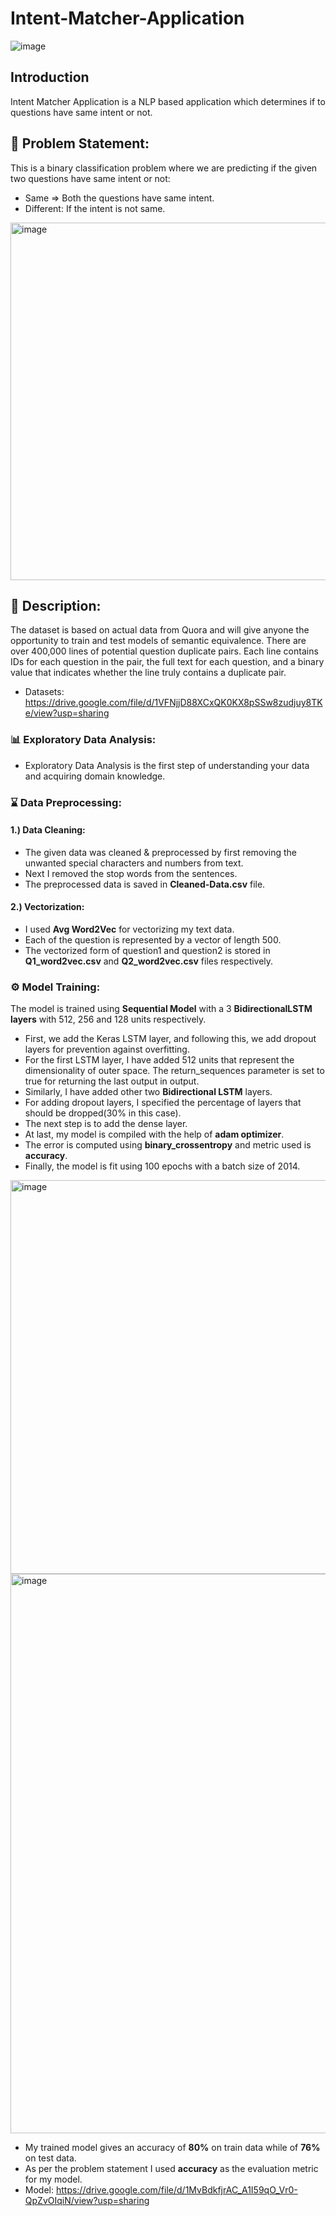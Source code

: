 # Intent-Matcher-Application
![image](https://user-images.githubusercontent.com/81012989/169656678-d27b878a-3133-473f-9919-f242bd8bb8e1.png)

## Introduction
Intent Matcher Application is a NLP based application which determines if to questions have same intent or not.

## 🧭 Problem Statement: 
This is a binary classification problem where we are predicting if the given two questions have same intent or not:
* Same => Both the questions have same intent.
* Different: If the intent is not same.
<img width="572" alt="image" src="https://user-images.githubusercontent.com/81012989/169664213-423764e0-c52f-402e-919f-7abde7d7b541.png">

## 🧾 Description: 
The dataset is based on actual data from Quora and will give anyone the opportunity to train and test models of semantic equivalence. There are over 400,000 lines of potential question duplicate pairs. Each line contains IDs for each question in the pair, the full text for each question, and a binary value that indicates whether the line truly contains a duplicate pair.
* Datasets: https://drive.google.com/file/d/1VFNjjD88XCxQK0KX8pSSw8zudjuy8TKe/view?usp=sharing

### :bar_chart: Exploratory Data Analysis:
* Exploratory Data Analysis is the first step of understanding your data and acquiring domain knowledge. 

### :hourglass: Data Preprocessing:
#### 1.) Data Cleaning:
* The given data was cleaned & preprocessed by first removing the unwanted special characters and numbers from text.
* Next I removed the stop words from the sentences.
* The preprocessed data is saved in **Cleaned-Data.csv** file.

#### 2.) Vectorization:
* I used **Avg Word2Vec** for vectorizing my text data.
* Each of the question is represented by a vector of length 500.
* The vectorized form of question1 and question2 is stored in **Q1_word2vec.csv** and **Q2_word2vec.csv** files respectively.

### ⚙ Model Training:
The model is trained using **Sequential Model** with a 3 **BidirectionalLSTM layers** with 512, 256 and 128 units respectively.
* First, we add the Keras LSTM layer, and following this, we add dropout layers for prevention against overfitting.
* For the first LSTM layer, I have added 512 units that represent the dimensionality of outer space. The return_sequences parameter is set to true for returning the last output in output. 
* Similarly, I have added other two **Bidirectional LSTM** layers.
* For adding dropout layers, I specified the percentage of layers that should be dropped(30% in this case). 
* The next step is to add the dense layer. 
* At last, my model is compiled with the help of **adam optimizer**. 
* The error is computed using **binary_crossentropy** and metric used is **accuracy**.
* Finally, the model is fit using 100 epochs with a batch size of 2014.

<img width="630" alt="image" src="https://user-images.githubusercontent.com/81012989/169664655-b9f64d52-5d4c-4b88-aee5-42e59b6423af.png">
<img width="895" alt="image" src="https://user-images.githubusercontent.com/81012989/169664725-333863fe-d3d4-4946-bc0e-dd32b455f717.png">

* My trained model gives an accuracy of **80%** on train data while of **76%** on test data.
* As per the problem statement I used **accuracy** as the evaluation metric for my model.
* Model: https://drive.google.com/file/d/1MvBdkfjrAC_A1I59qO_Vr0-QpZvOIqiN/view?usp=sharing

